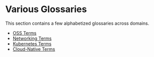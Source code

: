 # Various Glossaries

This section contains a few alphabetized glossaries across domains.

- [OSS Terms](gloss_oss.md)
- [Networking Terms](gloss_networking.md)
- [Kubernetes Terms](gloss_kuber.md)
- [Cloud-Native Terms](gloss_cloud-native.md)
